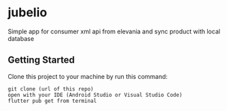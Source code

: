 # jubelio

Simple app for consumer xml api from elevania and sync product with local database

## Getting Started

Clone this project to your machine by run this command:

```
git clone (url of this repo)
open with your IDE (Android Studio or Visual Studio Code)
flutter pub get from terminal

```






